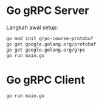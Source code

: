 # Go gRPC Server

Langkah awal setup:

```bash
go mod init grpc-course-protobuf
go get google.golang.org/protobuf
go get google.golang.org/grpc
go run main.go
```

# Go gRPC Client
```bash
go run main.go
```